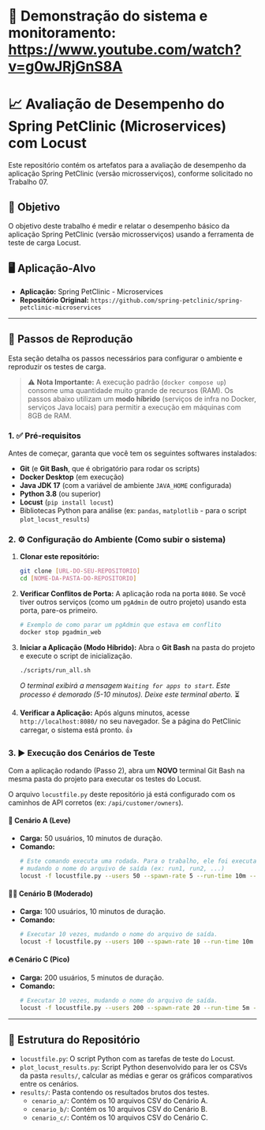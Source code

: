 # 🎥 Demonstração do sistema e monitoramento: https://www.youtube.com/watch?v=g0wJRjGnS8A

# 📈 Avaliação de Desempenho do Spring PetClinic (Microservices) com Locust

Este repositório contém os artefatos para a avaliação de desempenho da aplicação Spring PetClinic (versão microsserviços), conforme solicitado no Trabalho 07.

## 🎯 Objetivo

O objetivo deste trabalho é medir e relatar o desempenho básico da aplicação Spring PetClinic (versão microsserviços) usando a ferramenta de teste de carga Locust.

## 🖥️ Aplicação-Alvo

* **Aplicação:** Spring PetClinic - Microservices
* **Repositório Original:** `https://github.com/spring-petclinic/spring-petclinic-microservices`

---

## 👣 Passos de Reprodução

Esta seção detalha os passos necessários para configurar o ambiente e reproduzir os testes de carga.

> ⚠️ **Nota Importante:** A execução padrão (`docker compose up`) consome uma quantidade muito grande de recursos (RAM). Os passos abaixo utilizam um **modo híbrido** (serviços de infra no Docker, serviços Java locais) para permitir a execução em máquinas com 8GB de RAM.

### 1. ✅ Pré-requisitos

Antes de começar, garanta que você tem os seguintes softwares instalados:

* **Git** (e **Git Bash**, que é obrigatório para rodar os scripts)
* **Docker Desktop** (em execução)
* **Java JDK 17** (com a variável de ambiente `JAVA_HOME` configurada)
* **Python 3.8** (ou superior)
* **Locust** (`pip install locust`)
* Bibliotecas Python para análise (ex: `pandas`, `matplotlib` - para o script `plot_locust_results`)

### 2. ⚙️ Configuração do Ambiente (Como subir o sistema)

1.  **Clonar este repositório:**
    ```bash
    git clone [URL-DO-SEU-REPOSITORIO]
    cd [NOME-DA-PASTA-DO-REPOSITORIO]
    ```

2.  **Verificar Conflitos de Porta:**
    A aplicação roda na porta `8080`. Se você tiver outros serviços (como um `pgAdmin` de outro projeto) usando esta porta, pare-os primeiro.
    ```bash
    # Exemplo de como parar um pgAdmin que estava em conflito
    docker stop pgadmin_web
    ```

3.  **Iniciar a Aplicação (Modo Híbrido):**
    Abra o **Git Bash** na pasta do projeto e execute o script de inicialização.
    ```bash
    ./scripts/run_all.sh
    ```
    *O terminal exibirá a mensagem `Waiting for apps to start`. Este processo é demorado (5-10 minutos). Deixe este terminal aberto.* ⏳

4.  **Verificar a Aplicação:**
    Após alguns minutos, acesse `http://localhost:8080/` no seu navegador. Se a página do PetClinic carregar, o sistema está pronto. 👍

### 3. ▶️ Execução dos Cenários de Teste

Com a aplicação rodando (Passo 2), abra um **NOVO** terminal Git Bash na mesma pasta do projeto para executar os testes do Locust.

O arquivo `locustfile.py` deste repositório já está configurado com os caminhos de API corretos (ex: `/api/customer/owners`).

#### 🍃 Cenário A (Leve)

* **Carga:** 50 usuários, 10 minutos de duração.
* **Comando:**
    ```bash
    # Este comando executa uma rodada. Para o trabalho, ele foi executado 10 vezes,
    # mudando o nome do arquivo de saída (ex: run1, run2, ...)
    locust -f locustfile.py --users 50 --spawn-rate 5 --run-time 10m --headless --csv=results/cenario_a/run1
    ```

#### 🚶‍♂️ Cenário B (Moderado)

* **Carga:** 100 usuários, 10 minutos de duração.
* **Comando:**
    ```bash
    # Executar 10 vezes, mudando o nome do arquivo de saída.
    locust -f locustfile.py --users 100 --spawn-rate 10 --run-time 10m --headless --csv=results/cenario_b/run1
    ```

#### 🔥 Cenário C (Pico)

* **Carga:** 200 usuários, 5 minutos de duração.
* **Comando:**
    ```bash
    # Executar 10 vezes, mudando o nome do arquivo de saída.
    locust -f locustfile.py --users 200 --spawn-rate 20 --run-time 5m --headless --csv=results/cenario_c/run1
    ```

---

## 📁 Estrutura do Repositório

* `locustfile.py`: O script Python com as tarefas de teste do Locust.
* `plot_locust_results.py`: Script Python desenvolvido para ler os CSVs da pasta `results/`, calcular as médias e gerar os gráficos comparativos entre os cenários.
* `results/`: Pasta contendo os resultados brutos dos testes.
    * `cenario_a/`: Contém os 10 arquivos CSV do Cenário A.
    * `cenario_b/`: Contém os 10 arquivos CSV do Cenário B.
    * `cenario_c/`: Contém os 10 arquivos CSV do Cenário C.
